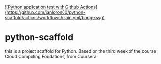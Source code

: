 [![Python application test with Github Actions]
(https://github.com/ianloron00/python-scaffold/actions/workflows/main.yml/badge.svg)](https://github.com/ianloron00/python-scaffold/actions/workflows/main.yml)

# python-scaffold
this is a project scaffold for Python. Based on the third week of the course Cloud Computing Foudations, from Coursera.

